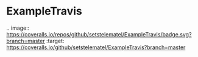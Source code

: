 # ExampleTravis

.. image:: https://coveralls.io/repos/github/setstelematel/ExampleTravis/badge.svg?branch=master
:target: https://coveralls.io/github/setstelematel/ExampleTravis?branch=master
